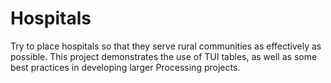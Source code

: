 # Hospitals

Try to place hospitals so that they serve rural communities as effectively as possible. This 
project demonstrates the use of TUI tables, as well as some best practices in developing larger Processing projects.
